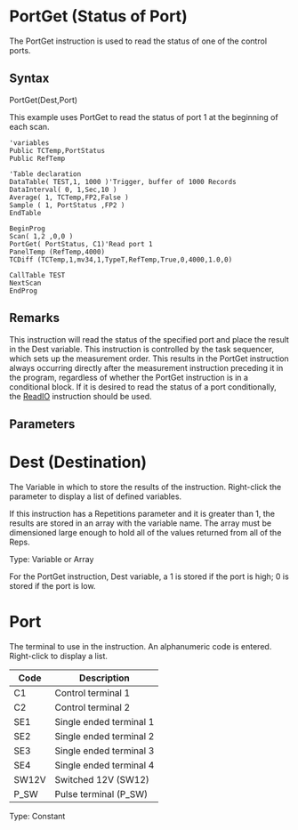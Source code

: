 # PortGet (Status of Port)

The PortGet instruction is used to read the status of one of the control ports.

## Syntax

PortGet(Dest,Port)

This example uses PortGet to read the status of port 1 at the beginning of each scan.

```
'variables
Public TCTemp,PortStatus
Public RefTemp

'Table declaration
DataTable( TEST,1, 1000 )'Trigger, buffer of 1000 Records
DataInterval( 0, 1,Sec,10 )
Average( 1, TCTemp,FP2,False )
Sample ( 1, PortStatus ,FP2 )
EndTable

BeginProg
Scan( 1,2 ,0,0 )
PortGet( PortStatus, C1)'Read port 1
PanelTemp (RefTemp,4000)
TCDiff (TCTemp,1,mv34,1,TypeT,RefTemp,True,0,4000,1.0,0)

CallTable TEST
NextScan
EndProg
```

## Remarks

This instruction will read the status of the specified port and place the result in the Dest variable. This instruction is controlled by the task sequencer, which sets up the measurement order. This results in the PortGet instruction always occurring directly after the measurement instruction preceding it in the program, regardless of whether the PortGet instruction is in a conditional block. If it is desired to read the status of a port conditionally, the [ReadIO](readio.md) instruction should be used.

## Parameters

# Dest (Destination)

The Variable in which to store the results of the instruction. Right-click the parameter to display a list of defined variables.

If this instruction has a Repetitions parameter and it is greater than 1, the results are stored in an array with the variable name. The array must be dimensioned large enough to hold all of the values returned from all of the Reps.

Type: Variable or Array

For the PortGet instruction, Dest variable, a 1 is stored if the port is high; 0 is stored if the port is low.

# Port

The terminal to use in the instruction. An alphanumeric code is entered. Right-click to display a list.

| Code  | Description             |
| ----- | ----------------------- |
| C1    | Control terminal 1      |
| C2    | Control terminal 2      |
| SE1   | Single ended terminal 1 |
| SE2   | Single ended terminal 2 |
| SE3   | Single ended terminal 3 |
| SE4   | Single ended terminal 4 |
| SW12V | Switched 12V (SW12)     |
| P_SW  | Pulse terminal (P_SW)   |

Type: Constant

